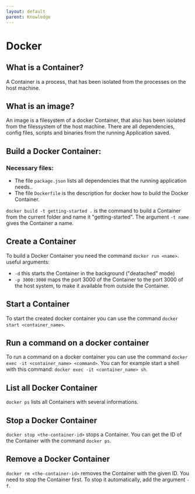 ```yaml
---
layout: default
parent: Knowledge
---
```


# Docker

## What is a Container?
A Container is a process, that has been isolated from the processes on the host machine.

## What is an image?
An image is a filesystem of a docker Container, that also has been isolated from the filessystem of the host machine.
There are all dependencies, config files, scripts and binaries from the running Application saved.

## Build a Docker Container:
### Necessary files: 
 - The file `package.json` lists all dependencies that the running application needs..
 - The file `Dockerfile` is the description for docker how to build the Docker Container.

`docker build -t getting-started .` is the command to build a Container from the current folder and name it "getting-started".
The argument `-t name` gives the Container a name.

## Create a Container
To build a Docker Container you need the command `docker run <name>`. 
useful arguments:
- `-d` this starts the Container in the background ("deatached" mode)
- `-p 3000:3000` maps the port 3000 of the Container to the port 3000 of the host system, to make it available from outside the Container.

## Start a Container
To start the created docker container you can use the command ``docker start <container_name>``.  

## Run a command on a docker container
To run a command on a docker container you can use the command ``docker exec -it <container_name> <command>``.
You can for example start a shell with this command: ``docker exec -it <container_name> sh``.

## List all Docker Container
`docker ps` lists all Containers with several informations.

## Stop a Docker Container
`docker stop <the-container-id>` stops a Container. You can get the ID of the Container with the command `docker ps`.

## Remove a Docker Container
`docker rm <the-container-id>` removes the Container with the given ID. You need to stop the Container first. To stop it automatically, add the argument `-f`.
